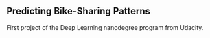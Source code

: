 ## Predicting Bike-Sharing Patterns

First project of the Deep Learning nanodegree program from Udacity.